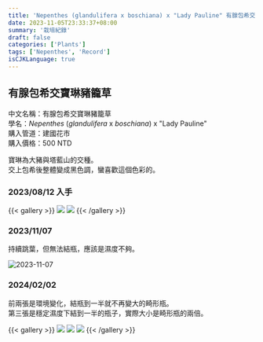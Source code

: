 ```yaml
---
title: 'Nepenthes (glandulifera x boschiana) x "Lady Pauline" 有腺包希交寶琳豬籠草'
date: 2023-11-05T23:33:37+08:00
summary: '栽培紀錄'
draft: false
categories: ['Plants']
tags: ['Nepenthes', 'Record']
isCJKLanguage: true
---
```


## 有腺包希交寶琳豬籠草

中文名稱：有腺包希交寶琳豬籠草  
學名：*Nepenthes* (*glandulifera* x *boschiana*) x "Lady Pauline"  
購入管道：建國花市  
購入價格：500 NTD  

寶琳為大豬與塔藍山的交種。  
交上包希後整體變成黑色調，蠻喜歡這個色彩的。  

### 2023/08/12 入手

{{< gallery >}}
  <img src="./images/2023-08-12(1).jpg" class="grid-w50">
  <img src="./images/2023-08-12(2).jpg" class="grid-w50">
{{< /gallery >}}

### 2023/11/07

持續跳葉，但無法結瓶，應該是濕度不夠。  

![2023-11-07](./images/2023-11-07.jpg)

### 2024/02/02

前兩張是環境變化，結瓶到一半就不再變大的畸形瓶。  
第三張是穩定濕度下結到一半的瓶子，實際大小是畸形瓶的兩倍。  

{{< gallery >}}
  <img src="./images/2024-02-02(1).jpg" class="grid-w33">
  <img src="./images/2024-02-02(2).jpg" class="grid-w33">
  <img src="./images/2024-02-02(3).jpg" class="grid-w33">
{{< /gallery >}}

